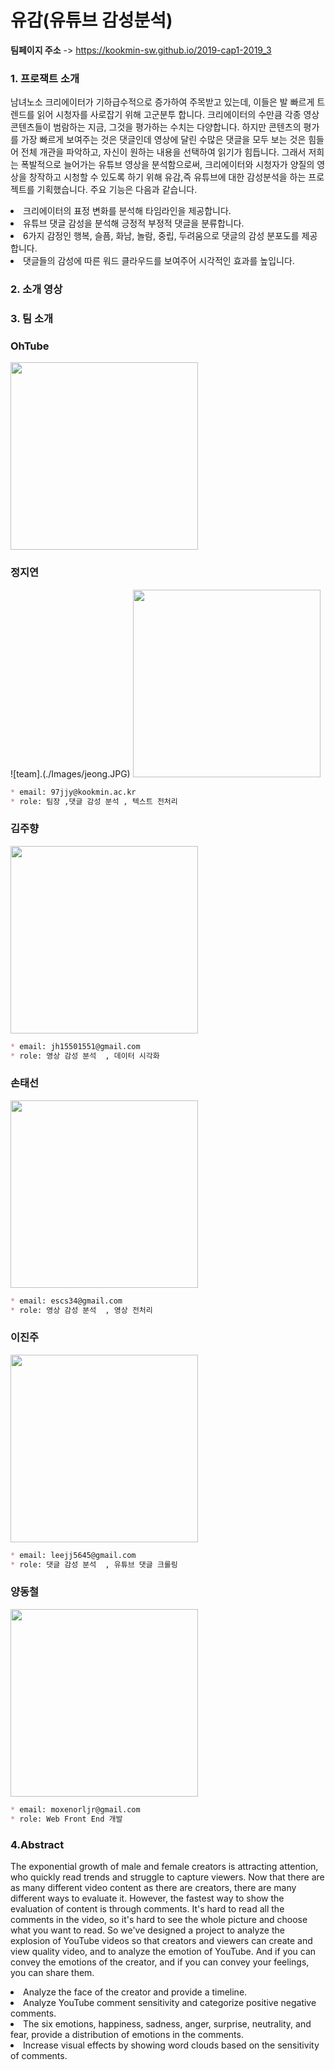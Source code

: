 
# 유감(유튜브 감성분석)
**팀페이지 주소** -> https://kookmin-sw.github.io/2019-cap1-2019_3

### 1. 프로잭트 소개

남녀노소 크리에이터가 기하급수적으로 증가하여 주목받고 있는데, 이들은 발 빠르게 트렌드를 읽어 시청자를 사로잡기 위해 고군분투 합니다.
크리에이터의 수만큼 각종 영상 콘텐츠들이 범람하는 지금, 그것을 평가하는 수치는 다양합니다. 하지만 콘텐츠의 평가를 가장 빠르게 보여주는 것은 댓글인데
영상에 달린 수많은 댓글을 모두 보는 것은 힘들어 전체 개관을 파악하고, 자신이 원하는 내용을 선택하여 읽기가 힘듭니다. 
그래서 저희는 폭발적으로 늘어가는 유튜브 영상을 분석함으로써, 크리에이터와 시청자가 양질의 영상을 창작하고 시청할 수 있도록 하기 위해
유감,즉 유튜브에 대한 감성분석을 하는 프로젝트를 기획했습니다. 주요 기능은 다음과 같습니다.

<li> 크리에이터의 표정 변화를 분석해 타임라인을 제공합니다.</li>
<li> 유튜브 댓글 감성을 분석해 긍정적 부정적 댓글을 분류합니다.</li>
<li> 6가지 감정인 행복, 슬픔, 화남, 놀람, 중립, 두려움으로 댓글의 감성 분포도를 제공합니다. </li>
<li> 댓글들의 감성에 따른 워드 클라우드를 보여주어 시각적인 효과를 높입니다. </li>

### 2. 소개 영상
### 3. 팀 소개

### OhTube
<img src="https://github.com/kookmin-sw/2019-cap1-2019_3/blob/master/Images/OhTube_Logo.png"  width = "300px" height = "300px"></img>

### 정지연
![team].(./Images/jeong.JPG)
<img src="https://github.com/kookmin-sw/2019-cap1-2019_3/blob/master/Images/jeong.JPG"  width = "300px" height = "300px"></img>


```markdown
* email: 97jjy@kookmin.ac.kr
* role: 팀장 ,댓글 감성 분석 , 텍스트 전처리 
```
### 김주향
<img src="https://github.com/kookmin-sw/2019-cap1-2019_3/blob/master/Images/kim.jpeg"   width = "300px" height = "300px"></img>


```markdown
* email: jh15501551@gmail.com
* role: 영상 감성 분석  , 데이터 시각화
```
### 손태선
<img src="https://github.com/kookmin-sw/2019-cap1-2019_3/blob/master/Images/son.jpeg"   width = "300px" height = "300px"></img>

```markdown
* email: escs34@gmail.com
* role: 영상 감성 분석  , 영상 전처리
```

### 이진주
<img src="https://github.com/kookmin-sw/2019-cap1-2019_3/blob/master/Images/lee.jpeg"  width = "300px" height = "300px"></img>


```markdown
* email: leejj5645@gmail.com
* role: 댓글 감성 분석  , 유튜브 댓글 크롤링
```

### 양동철
<img src="https://github.com/kookmin-sw/2019-cap1-2019_3/blob/master/Images/yang.jpeg"  width = "300px" height = "300px"></img>

```markdown
* email: moxenorljr@gmail.com
* role: Web Front End 개발
```

### 4.Abstract
The exponential growth of male and female creators is attracting attention, who quickly read trends and struggle to capture viewers. Now that there are as many different video content as there are creators, there are many different ways to evaluate it. However, the fastest way to show the evaluation of content is through comments. It's hard to read all the comments in the video, so it's hard to see the whole picture and choose what you want to read. So we've designed a project to analyze the explosion of YouTube videos so that creators and viewers can create and view quality video, and to analyze the emotion of YouTube. And if you can convey the emotions of the creator, and if you can convey your feelings, you can share them.

<li> Analyze the face of the creator and provide a timeline.</li>
<li> Analyze YouTube comment sensitivity and categorize positive negative comments.</li>
<li> The six emotions, happiness, sadness, anger, surprise, neutrality, and fear, provide a distribution of emotions in the comments.</li>
<li> Increase visual effects by showing word clouds based on the sensitivity of comments.</li>

